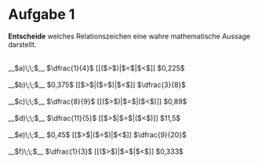 <!--
version:  0.0.1

language: de

@style
input {
    text-align: center;
}

.flex-container {
    display: flex;
    flex-wrap: wrap;
    align-items: stretch;
    gap: 20px;
}

.flex-child {
    flex: 1;
    min-width: 350px;
    margin-right: 20px;
}

@media (max-width: 400px) {
    .flex-child {
        flex: 100%;
        margin-right: 0;
    }
}
@end

formula: \carry   \textcolor{red}{\scriptsize #1}
formula: \digit   \rlap{\carry{#1}}\phantom{#2}#2
formula: \permil  \text{‰}

import: https://raw.githubusercontent.com/liaTemplates/algebrite/master/README.md
import: https://raw.githubusercontent.com/LiaTemplates/Tikz-Jax/main/README.md

script: https://cdn.jsdelivr.net/gh/LiaTemplates/Tikz-Jax@main/dist/index.js

@round
<script>
  let value = `@input`;
  if (value.startsWith("@")) {
    ""
  } else {
    value = JSON.parse(value);
    value = value[0]
    value = value.replace(/,/g, ".");
    value = parseFloat(value);
    value = Math.round(value * Math.pow(10,@1)) / Math.pow(10,@1);
    value == @0
  }
</script>
@end

tags: Bruchrechnung, Dezimalzahlen, Zahlenverständnis, sehr leicht

-->




# Aufgabe 1

**Entscheide** welches Relationszeichen eine wahre mathematische Aussage darstellt.

<br>
__$a)\;\;$__ $\dfrac{1}{4}$ [[($>$)|$=$|$<$]] $0,225$ 
<br>
<br>
__$b)\;\;$__ $0,375$ [[$>$|($=$)|$<$]] $\dfrac{3}{8}$ 
<br>
<br>
__$c)\;\;$__ $\dfrac{8}{9}$ [[($>$)|$=$|($<$)]] $0,89$ 
<br>
<br>
__$d)\;\;$__ $\dfrac{11}{5}$ [[$>$|$=$|($<$)]] $11,5$ 
<br>
<br>
__$e)\;\;$__ $0,45$ [[$>$|($=$)|$<$]] $\dfrac{9}{20}$ 
<br>
<br>
__$f)\;\;$__ $\dfrac{1}{3}$ [[($>$)|$=$|$<$]] $0,333$ 

<br>
<br>
<br>
<br>

